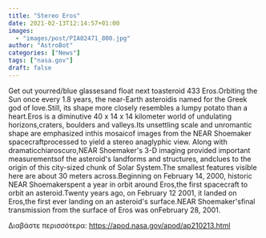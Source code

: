 ```yaml
---
title: "Stereo Eros"
date: 2021-02-13T12:14:57+01:00
images:
  - "images/post/PIA02471_800.jpg"
author: "AstroBot"
categories: ["News"]
tags: ["nasa.gov"]
draft: false
---
```


Get out yourred/blue glassesand float next toasteroid 433 Eros.Orbiting the Sun once every 1.8 years, the near-Earth asteroidis named for the Greek god of love.Still, its shape more closely resembles a lumpy potato than a heart.Eros is a diminutive 40 x 14 x 14 kilometer world of undulating horizons,craters, boulders and valleys.Its unsettling scale and unromantic shape are emphasized inthis mosaicof images from the NEAR Shoemaker spacecraftprocessed to yield a stereo anaglyphic view. Along with dramaticchiaroscuro,NEAR Shoemaker's 3-D imaging provided important measurementsof the asteroid's landforms and structures, andclues to the origin of this city-sized chunk of Solar System.The smallest features visible here are about 30 meters across.Beginning on February 14, 2000, historic NEAR Shoemakerspent a year in orbit around Eros,the first spacecraft to orbit an asteroid.Twenty years ago, on February 12 2001, it landed on Eros,the first ever landing on an asteroid's surface.NEAR Shoemaker'sfinal transmission from the surface of Eros was onFebruary 28, 2001.

Διαβάστε περισσότερα: https://apod.nasa.gov/apod/ap210213.html
